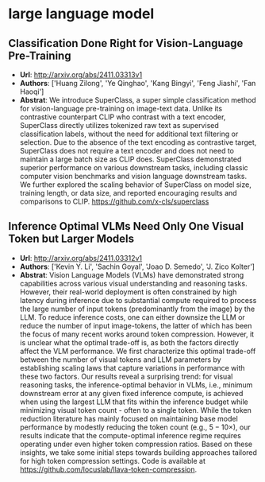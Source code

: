 # large language model
## Classification Done Right for Vision-Language Pre-Training
- **Url**: http://arxiv.org/abs/2411.03313v1
- **Authors**: ['Huang Zilong', 'Ye Qinghao', 'Kang Bingyi', 'Feng Jiashi', 'Fan Haoqi']
- **Abstrat**: We introduce SuperClass, a super simple classification method for vision-language pre-training on image-text data. Unlike its contrastive counterpart CLIP who contrast with a text encoder, SuperClass directly utilizes tokenized raw text as supervised classification labels, without the need for additional text filtering or selection. Due to the absence of the text encoding as contrastive target, SuperClass does not require a text encoder and does not need to maintain a large batch size as CLIP does. SuperClass demonstrated superior performance on various downstream tasks, including classic computer vision benchmarks and vision language downstream tasks. We further explored the scaling behavior of SuperClass on model size, training length, or data size, and reported encouraging results and comparisons to CLIP. https://github.com/x-cls/superclass





## Inference Optimal VLMs Need Only One Visual Token but Larger Models
- **Url**: http://arxiv.org/abs/2411.03312v1
- **Authors**: ['Kevin Y. Li', 'Sachin Goyal', 'Joao D. Semedo', 'J. Zico Kolter']
- **Abstrat**: Vision Language Models (VLMs) have demonstrated strong capabilities across various visual understanding and reasoning tasks. However, their real-world deployment is often constrained by high latency during inference due to substantial compute required to process the large number of input tokens (predominantly from the image) by the LLM. To reduce inference costs, one can either downsize the LLM or reduce the number of input image-tokens, the latter of which has been the focus of many recent works around token compression. However, it is unclear what the optimal trade-off is, as both the factors directly affect the VLM performance. We first characterize this optimal trade-off between the number of visual tokens and LLM parameters by establishing scaling laws that capture variations in performance with these two factors. Our results reveal a surprising trend: for visual reasoning tasks, the inference-optimal behavior in VLMs, i.e., minimum downstream error at any given fixed inference compute, is achieved when using the largest LLM that fits within the inference budget while minimizing visual token count - often to a single token. While the token reduction literature has mainly focused on maintaining base model performance by modestly reducing the token count (e.g., $5-10\times$), our results indicate that the compute-optimal inference regime requires operating under even higher token compression ratios. Based on these insights, we take some initial steps towards building approaches tailored for high token compression settings. Code is available at https://github.com/locuslab/llava-token-compression.




